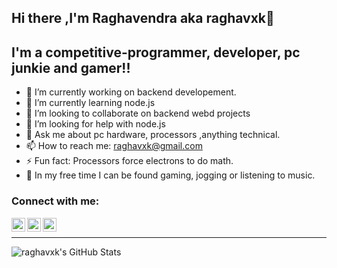 ## Hi there ,I'm Raghavendra aka raghavxk👋

## I'm a competitive-programmer, developer, pc junkie and gamer!! 

- 🔭 I’m currently working on backend developement.
- 🌱 I’m currently learning node.js
- 👯 I’m looking to collaborate on backend webd projects
- 🤔 I’m looking for help with node.js
- 💬 Ask me about pc hardware, processors ,anything technical.
- 📫 How to reach me: raghavxk@gmail.com
- ⚡ Fun fact: Processors force electrons to do math.
- 🥅 In my free time I can be found gaming, jogging or listening to music.

### Connect with me:

[<img align="left" alt="raghavxk9 | Twitter" width="22px" src="https://cdn.jsdelivr.net/npm/simple-icons@v3/icons/twitter.svg" />][twitter]
[<img align="left" alt="raghavxk | LinkedIn" width="22px" src="https://cdn.jsdelivr.net/npm/simple-icons@v3/icons/linkedin.svg" />][linkedin]
[<img align="left" alt="raghavxk | Instagram" width="22px" src="https://cdn.jsdelivr.net/npm/simple-icons@v3/icons/instagram.svg" />][instagram]

<br />

---
![raghavxk's GitHub Stats](https://github-readme-stats.vercel.app/api?username=raghavxk&show_icons=true&theme=radical)





[twitter]: https://twitter.com/raghavxk9
[instagram]: https://instagram.com/raghavendra.khare_/
[linkedin]: https://www.linkedin.com/in/raghavendra-khare-1646281b7/
